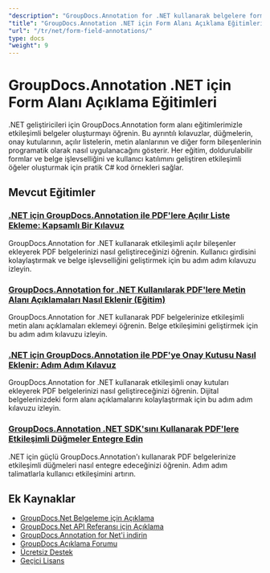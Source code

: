 ```yaml
---
"description": "GroupDocs.Annotation for .NET kullanarak belgelere form alanları ve etkileşimli bileşenler eklemeye yönelik adım adım eğitimler."
"title": "GroupDocs.Annotation .NET için Form Alanı Açıklama Eğitimleri"
"url": "/tr/net/form-field-annotations/"
type: docs
"weight": 9
---
```


# GroupDocs.Annotation .NET için Form Alanı Açıklama Eğitimleri

.NET geliştiricileri için GroupDocs.Annotation form alanı eğitimlerimizle etkileşimli belgeler oluşturmayı öğrenin. Bu ayrıntılı kılavuzlar, düğmelerin, onay kutularının, açılır listelerin, metin alanlarının ve diğer form bileşenlerinin programatik olarak nasıl uygulanacağını gösterir. Her eğitim, doldurulabilir formlar ve belge işlevselliğini ve kullanıcı katılımını geliştiren etkileşimli öğeler oluşturmak için pratik C# kod örnekleri sağlar.

## Mevcut Eğitimler

### [.NET için GroupDocs.Annotation ile PDF'lere Açılır Liste Ekleme: Kapsamlı Bir Kılavuz](./add-dropdown-pdf-groupdocs-annotation-net/)
GroupDocs.Annotation for .NET kullanarak etkileşimli açılır bileşenler ekleyerek PDF belgelerinizi nasıl geliştireceğinizi öğrenin. Kullanıcı girdisini kolaylaştırmak ve belge işlevselliğini geliştirmek için bu adım adım kılavuzu izleyin.

### [GroupDocs.Annotation for .NET Kullanılarak PDF'lere Metin Alanı Açıklamaları Nasıl Eklenir (Eğitim)](./add-text-field-annotations-pdf-groupdocs-net/)
GroupDocs.Annotation for .NET kullanarak PDF belgelerinize etkileşimli metin alanı açıklamaları eklemeyi öğrenin. Belge etkileşimini geliştirmek için bu adım adım kılavuzu izleyin.

### [.NET için GroupDocs.Annotation ile PDF'ye Onay Kutusu Nasıl Eklenir: Adım Adım Kılavuz](./add-checkbox-pdf-groupdocs-annotation-net/)
GroupDocs.Annotation for .NET kullanarak etkileşimli onay kutuları ekleyerek PDF belgelerinizi nasıl geliştireceğinizi öğrenin. Dijital belgelerinizdeki form alanı açıklamalarını kolaylaştırmak için bu adım adım kılavuzu izleyin.

### [GroupDocs.Annotation .NET SDK'sını Kullanarak PDF'lere Etkileşimli Düğmeler Entegre Edin](./master-pdf-button-integration-groupdocs-annotation-net/)
.NET için güçlü GroupDocs.Annotation'ı kullanarak PDF belgelerinize etkileşimli düğmeleri nasıl entegre edeceğinizi öğrenin. Adım adım talimatlarla kullanıcı etkileşimini artırın.

## Ek Kaynaklar

- [GroupDocs.Net Belgeleme için Açıklama](https://docs.groupdocs.com/annotation/net/)
- [GroupDocs.Net API Referansı için Açıklama](https://reference.groupdocs.com/annotation/net/)
- [GroupDocs.Annotation for Net'i indirin](https://releases.groupdocs.com/annotation/net/)
- [GroupDocs.Açıklama Forumu](https://forum.groupdocs.com/c/annotation)
- [Ücretsiz Destek](https://forum.groupdocs.com/)
- [Geçici Lisans](https://purchase.groupdocs.com/temporary-license/)